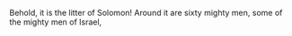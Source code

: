 Behold, it is the litter of Solomon! Around it are sixty mighty men, some of the mighty men of Israel,
